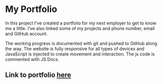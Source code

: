 # My Portfolio

In this project I've created a portfolio for my next employer to get to know me a little. I've also linked some of my projects and phone number, email and GitHub account.

The working progress is documented with git and pushed to GitHub along the way. The website is fully responsive for all types of devices and JavaScript is injected to create movement and interaction. The js code is commented with JS Docs. 


## Link to portfolio [here](https://puppets101.github.io/portfolio/)

